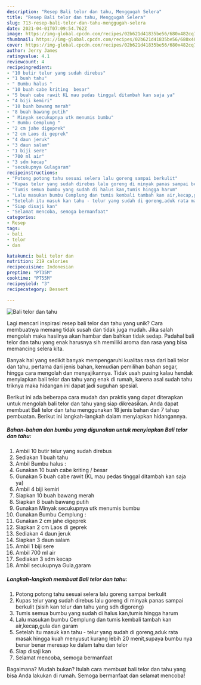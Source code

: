 ```yaml
---
description: "Resep Bali telor dan tahu, Menggugah Selera"
title: "Resep Bali telor dan tahu, Menggugah Selera"
slug: 713-resep-bali-telor-dan-tahu-menggugah-selera
date: 2021-04-01T07:09:54.762Z
image: https://img-global.cpcdn.com/recipes/02b621d41835be56/680x482cq70/bali-telor-dan-tahu-foto-resep-utama.jpg
thumbnail: https://img-global.cpcdn.com/recipes/02b621d41835be56/680x482cq70/bali-telor-dan-tahu-foto-resep-utama.jpg
cover: https://img-global.cpcdn.com/recipes/02b621d41835be56/680x482cq70/bali-telor-dan-tahu-foto-resep-utama.jpg
author: Jerry James
ratingvalue: 4.1
reviewcount: 4
recipeingredient:
- "10 butir telur yang sudah direbus"
- "1 buah tahu"
- " Bumbu halus "
- "10 buah cabe kriting  besar"
- "5 buah cabe rawit KL mau pedas tinggal ditambah kan saja ya"
- "4 biji kemiri"
- "10 buah bawang merah"
- "8 buah bawang putih"
- " Minyak secukupnya utk menumis bumbu"
- " Bumbu Cemplung "
- "2 cm jahe digeprek"
- "2 cm Laos di geprek"
- "4 daun jeruk"
- "3 daun salam"
- "1 biji sere"
- "700 ml air"
- "3 sdm kecap"
- "secukupnya Gulagaram"
recipeinstructions:
- "Potong potong tahu sesuai selera lalu goreng sampai berkulit"
- "Kupas telur yang sudah direbus lalu goreng di minyak panas sampai berkulit (sisih kan telur dan tahu yang sdh digoreng)"
- "Tumis semua bumbu yang sudah di halus kan,tumis hingga harum"
- "Lalu masukan bumbu Cemplung dan tumis kembali tambah kan air,kecap,gula dan garam"
- "Setelah itu masuk kan tahu - telur yang sudah di goreng,aduk rata masak hingga kuah menyusut kurang lebih 20 menit,supaya bumbu nya benar benar meresap ke dalam tahu dan telor"
- "Siap disaji kan"
- "Selamat mencoba, semoga bermanfaat"
categories:
- Resep
tags:
- bali
- telor
- dan

katakunci: bali telor dan 
nutrition: 219 calories
recipecuisine: Indonesian
preptime: "PT35M"
cooktime: "PT55M"
recipeyield: "3"
recipecategory: Dessert

---
```



![Bali telor dan tahu](https://img-global.cpcdn.com/recipes/02b621d41835be56/680x482cq70/bali-telor-dan-tahu-foto-resep-utama.jpg)

Lagi mencari inspirasi resep bali telor dan tahu yang unik? Cara membuatnya memang tidak susah dan tidak juga mudah. Jika salah mengolah maka hasilnya akan hambar dan bahkan tidak sedap. Padahal bali telor dan tahu yang enak harusnya sih memiliki aroma dan rasa yang bisa memancing selera kita.

Banyak hal yang sedikit banyak mempengaruhi kualitas rasa dari bali telor dan tahu, pertama dari jenis bahan, kemudian pemilihan bahan segar, hingga cara mengolah dan menyajikannya. Tidak usah pusing kalau hendak menyiapkan bali telor dan tahu yang enak di rumah, karena asal sudah tahu triknya maka hidangan ini dapat jadi suguhan spesial.




Berikut ini ada beberapa cara mudah dan praktis yang dapat diterapkan untuk mengolah bali telor dan tahu yang siap dikreasikan. Anda dapat membuat Bali telor dan tahu menggunakan 18 jenis bahan dan 7 tahap pembuatan. Berikut ini langkah-langkah dalam menyiapkan hidangannya.

<!--inarticleads1-->

##### Bahan-bahan dan bumbu yang digunakan untuk menyiapkan Bali telor dan tahu:

1. Ambil 10 butir telur yang sudah direbus
1. Sediakan 1 buah tahu
1. Ambil  Bumbu halus :
1. Gunakan 10 buah cabe kriting / besar
1. Gunakan 5 buah cabe rawit (KL mau pedas tinggal ditambah kan saja ya)
1. Ambil 4 biji kemiri
1. Siapkan 10 buah bawang merah
1. Siapkan 8 buah bawang putih
1. Gunakan  Minyak secukupnya utk menumis bumbu
1. Gunakan  Bumbu Cemplung :
1. Gunakan 2 cm jahe digeprek
1. Siapkan 2 cm Laos di geprek
1. Sediakan 4 daun jeruk
1. Siapkan 3 daun salam
1. Ambil 1 biji sere
1. Ambil 700 ml air
1. Sediakan 3 sdm kecap
1. Ambil secukupnya Gula,garam




<!--inarticleads2-->

##### Langkah-langkah membuat Bali telor dan tahu:

1. Potong potong tahu sesuai selera lalu goreng sampai berkulit
1. Kupas telur yang sudah direbus lalu goreng di minyak panas sampai berkulit (sisih kan telur dan tahu yang sdh digoreng)
1. Tumis semua bumbu yang sudah di halus kan,tumis hingga harum
1. Lalu masukan bumbu Cemplung dan tumis kembali tambah kan air,kecap,gula dan garam
1. Setelah itu masuk kan tahu - telur yang sudah di goreng,aduk rata masak hingga kuah menyusut kurang lebih 20 menit,supaya bumbu nya benar benar meresap ke dalam tahu dan telor
1. Siap disaji kan
1. Selamat mencoba, semoga bermanfaat




Bagaimana? Mudah bukan? Itulah cara membuat bali telor dan tahu yang bisa Anda lakukan di rumah. Semoga bermanfaat dan selamat mencoba!
